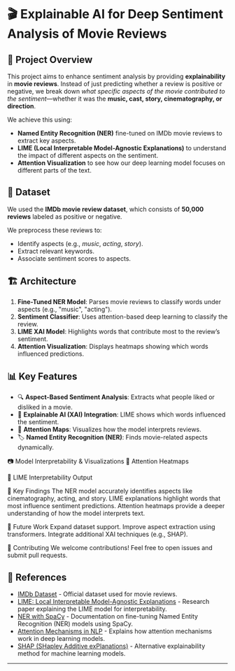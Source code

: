 # 🎬 Explainable AI for Deep Sentiment Analysis of Movie Reviews

## 📌 Project Overview
This project aims to enhance sentiment analysis by providing **explainability** in **movie reviews**. Instead of just predicting whether a review is positive or negative, we break down *what specific aspects of the movie contributed to the sentiment*—whether it was the **music, cast, story, cinematography, or direction**.

We achieve this using:
- **Named Entity Recognition (NER)** fine-tuned on IMDb movie reviews to extract key aspects.
- **LIME (Local Interpretable Model-Agnostic Explanations)** to understand the impact of different aspects on the sentiment.
- **Attention Visualization** to see how our deep learning model focuses on different parts of the text.

## 📂 Dataset
We used the **IMDb movie review dataset**, which consists of **50,000 reviews** labeled as positive or negative.

We preprocess these reviews to:
- Identify aspects (e.g., *music*, *acting*, *story*).
- Extract relevant keywords.
- Associate sentiment scores to aspects.

## 🏗️ Architecture
1. **Fine-Tuned NER Model**: Parses movie reviews to classify words under aspects (e.g., "music", "acting").
2. **Sentiment Classifier**: Uses attention-based deep learning to classify the review.
3. **LIME XAI Model**: Highlights words that contribute most to the review’s sentiment.
4. **Attention Visualization**: Displays heatmaps showing which words influenced predictions.

## 📊 Key Features
- 🔍 **Aspect-Based Sentiment Analysis**: Extracts what people liked or disliked in a movie.
- 🧠 **Explainable AI (XAI) Integration**: LIME shows which words influenced the sentiment.
- 🎨 **Attention Maps**: Visualizes how the model interprets reviews.
- 🏷️ **Named Entity Recognition (NER)**: Finds movie-related aspects dynamically.

📷 Model Interpretability & Visualizations
🔹 Attention Heatmaps


🔹 LIME Interpretability Output


📜 Key Findings
The NER model accurately identifies aspects like cinematography, acting, and story.
LIME explanations highlight words that most influence sentiment predictions.
Attention heatmaps provide a deeper understanding of how the model interprets text.

🚀 Future Work
Expand dataset support.
Improve aspect extraction using transformers.
Integrate additional XAI techniques (e.g., SHAP).

🤝 Contributing
We welcome contributions! Feel free to open issues and submit pull requests.

## 🔗 References
- [IMDb Dataset](https://ai.stanford.edu/~amaas/data/sentiment/) - Official dataset used for movie reviews.
- [LIME: Local Interpretable Model-Agnostic Explanations](https://arxiv.org/abs/1602.04938) - Research paper explaining the LIME model for interpretability.
- [NER with SpaCy](https://spacy.io/usage/training) - Documentation on fine-tuning Named Entity Recognition (NER) models using SpaCy.
- [Attention Mechanisms in NLP](https://www.aclweb.org/anthology/N16-1174/) - Explains how attention mechanisms work in deep learning models.
- [SHAP (SHapley Additive exPlanations)](https://shap.readthedocs.io/en/latest/) - Alternative explainability method for machine learning models.

---
